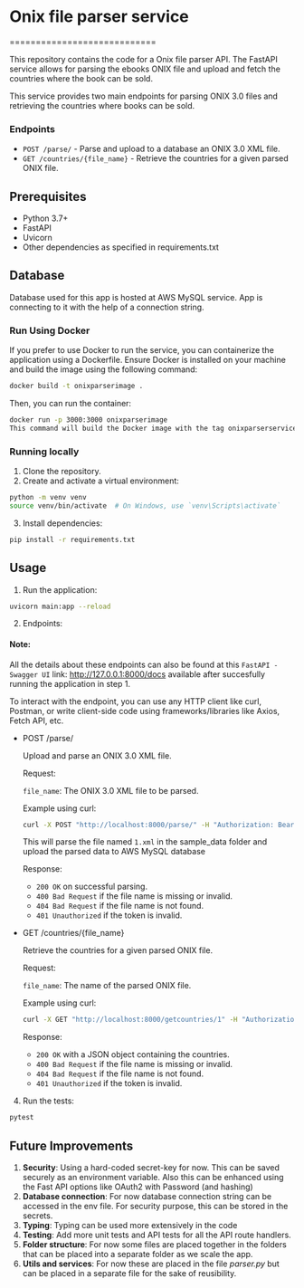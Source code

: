 # Onix file parser service

============================

This repository contains the code for a Onix file parser API. The FastAPI service allows for parsing the ebooks ONIX file and upload and fetch the countries where the book can be sold.

This service provides two main endpoints for parsing ONIX 3.0 files and retrieving the countries where books can be sold.

### Endpoints

- `POST /parse/` - Parse and upload to a database an ONIX 3.0 XML file.
- `GET /countries/{file_name}` - Retrieve the countries for a given parsed ONIX file.

## Prerequisites

- Python 3.7+
- FastAPI
- Uvicorn
- Other dependencies as specified in requirements.txt

## Database

Database used for this app is hosted at AWS MySQL service. App is connecting to it with the help of a connection string.

### Run Using Docker

If you prefer to use Docker to run the service, you can containerize the application using a Dockerfile. Ensure Docker is installed on your machine and build the image using the following command:

```bash
docker build -t onixparserimage .
```

Then, you can run the container:

```bash
docker run -p 3000:3000 onixparserimage
This command will build the Docker image with the tag onixparserservice and run it, exposing the service on port 3000.
```

### Running locally

1. Clone the repository.
2. Create and activate a virtual environment:

```bash
python -m venv venv
source venv/bin/activate  # On Windows, use `venv\Scripts\activate`
```

3. Install dependencies:

```bash
pip install -r requirements.txt
```

## Usage

1. Run the application:

```bash
uvicorn main:app --reload
```

2. Endpoints:

#### Note:

All the details about these endpoints can also be found at this `FastAPI - Swagger UI` link: http://127.0.0.1:8000/docs available after succesfully running the application in step 1.

To interact with the endpoint, you can use any HTTP client like curl, Postman, or write client-side code using frameworks/libraries like Axios, Fetch API, etc.

- POST /parse/

  Upload and parse an ONIX 3.0 XML file.

  Request:

  `file_name`: The ONIX 3.0 XML file to be parsed.

  Example using curl:

  ```bash
  curl -X POST "http://localhost:8000/parse/" -H "Authorization: Bearer mysecrettoken" -F "file_name=1"
  ```

  This will parse the file named `1.xml` in the sample_data folder and upload the parsed data to AWS MySQL database

  Response:

  - `200 OK` on successful parsing.
  - `400 Bad Request` if the file name is missing or invalid.
  - `404 Bad Request` if the file name is not found.
  - `401 Unauthorized` if the token is invalid.

- GET /countries/{file_name}

  Retrieve the countries for a given parsed ONIX file.

  Request:

  `file_name`: The name of the parsed ONIX file.

  Example using curl:

  ```bash
  curl -X GET "http://localhost:8000/getcountries/1" -H "Authorization: Bearer mysecrettoken"
  ```

  Response:

  - `200 OK` with a JSON object containing the countries.
  - `400 Bad Request` if the file name is missing or invalid.
  - `404 Bad Request` if the file name is not found.
  - `401 Unauthorized` if the token is invalid.

4. Run the tests:

```bash
pytest
```

## Future Improvements

1. **Security**: Using a hard-coded secret-key for now. This can be saved securely as an environment variable. Also this can be enhanced using the Fast API options like OAuth2 with Password (and hashing)
2. **Database connection**: For now database connection string can be accessed in the env file. For security purpose, this can be stored in the secrets.
3. **Typing**: Typing can be used more extensively in the code
4. **Testing**: Add more unit tests and API tests for all the API route handlers.
5. **Folder structure**: For now some files are placed together in the folders that can be placed into a separate folder as we scale the app.
6. **Utils and services**: For now these are placed in the file _parser.py_ but can be placed in a separate file for the sake of reusibility.
